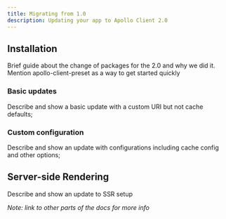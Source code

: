 ```yaml
---
title: Migrating from 1.0
description: Updating your app to Apollo Client 2.0
---
```


<h2 title="Installation">Installation</h2>
Brief guide about the change of packages for the 2.0 and why we did it. Mention apollo-client-preset as a way to get started quickly

<h3 title="Basic updates">Basic updates</h3>
Describe and show a basic update with a custom URI but not cache defaults;

<h3 title="Custom Configuration">Custom configuration</h3>
Describe and show an update with configurations including cache config and other options;

<h2 title="Server-side rendering">Server-side Rendering</h2>
Describe and show an update to SSR setup

*Note: link to other parts of the docs for more info*
